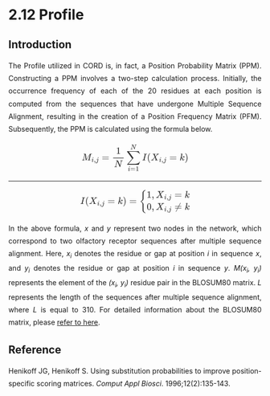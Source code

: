 # 2.12 Profile

## Introduction

<p style="text-align:justify; line-height: 1.8; ">The Profile utilized in CORD is, in fact, a Position Probability Matrix (PPM). Constructing a PPM involves a two-step calculation process. Initially, the occurrence frequency of each of the 20 residues at each position is computed from the sequences that have undergone Multiple Sequence Alignment, resulting in the creation of a Position Frequency Matrix (PFM). Subsequently, the PPM is calculated using the formula below.</p>

<div style="text-align:center;"><svg xmlns="http://www.w3.org/2000/svg" width="212.34375" height="63.32291793823242" role="img" focusable="false" viewBox="0 -1739.4 11003.2 2978.9" xmlns:xlink="http://www.w3.org/1999/xlink" aria-hidden="true" style="vertical-align: -2.804ex; text-align: center; color: rgb(51, 51, 51);"><defs><path id="MJX-16-TEX-I-1D440" d="M289 629Q289 635 232 637Q208 637 201 638T194 648Q194 649 196 659Q197 662 198 666T199 671T201 676T203 679T207 681T212 683T220 683T232 684Q238 684 262 684T307 683Q386 683 398 683T414 678Q415 674 451 396L487 117L510 154Q534 190 574 254T662 394Q837 673 839 675Q840 676 842 678T846 681L852 683H948Q965 683 988 683T1017 684Q1051 684 1051 673Q1051 668 1048 656T1045 643Q1041 637 1008 637Q968 636 957 634T939 623Q936 618 867 340T797 59Q797 55 798 54T805 50T822 48T855 46H886Q892 37 892 35Q892 19 885 5Q880 0 869 0Q864 0 828 1T736 2Q675 2 644 2T609 1Q592 1 592 11Q592 13 594 25Q598 41 602 43T625 46Q652 46 685 49Q699 52 704 61Q706 65 742 207T813 490T848 631L654 322Q458 10 453 5Q451 4 449 3Q444 0 433 0Q418 0 415 7Q413 11 374 317L335 624L267 354Q200 88 200 79Q206 46 272 46H282Q288 41 289 37T286 19Q282 3 278 1Q274 0 267 0Q265 0 255 0T221 1T157 2Q127 2 95 1T58 0Q43 0 39 2T35 11Q35 13 38 25T43 40Q45 46 65 46Q135 46 154 86Q158 92 223 354T289 629Z"></path><path id="MJX-16-TEX-I-1D456" d="M184 600Q184 624 203 642T247 661Q265 661 277 649T290 619Q290 596 270 577T226 557Q211 557 198 567T184 600ZM21 287Q21 295 30 318T54 369T98 420T158 442Q197 442 223 419T250 357Q250 340 236 301T196 196T154 83Q149 61 149 51Q149 26 166 26Q175 26 185 29T208 43T235 78T260 137Q263 149 265 151T282 153Q302 153 302 143Q302 135 293 112T268 61T223 11T161 -11Q129 -11 102 10T74 74Q74 91 79 106T122 220Q160 321 166 341T173 380Q173 404 156 404H154Q124 404 99 371T61 287Q60 286 59 284T58 281T56 279T53 278T49 278T41 278H27Q21 284 21 287Z"></path><path id="MJX-16-TEX-N-2C" d="M78 35T78 60T94 103T137 121Q165 121 187 96T210 8Q210 -27 201 -60T180 -117T154 -158T130 -185T117 -194Q113 -194 104 -185T95 -172Q95 -168 106 -156T131 -126T157 -76T173 -3V9L172 8Q170 7 167 6T161 3T152 1T140 0Q113 0 96 17Z"></path><path id="MJX-16-TEX-I-1D457" d="M297 596Q297 627 318 644T361 661Q378 661 389 651T403 623Q403 595 384 576T340 557Q322 557 310 567T297 596ZM288 376Q288 405 262 405Q240 405 220 393T185 362T161 325T144 293L137 279Q135 278 121 278H107Q101 284 101 286T105 299Q126 348 164 391T252 441Q253 441 260 441T272 442Q296 441 316 432Q341 418 354 401T367 348V332L318 133Q267 -67 264 -75Q246 -125 194 -164T75 -204Q25 -204 7 -183T-12 -137Q-12 -110 7 -91T53 -71Q70 -71 82 -81T95 -112Q95 -148 63 -167Q69 -168 77 -168Q111 -168 139 -140T182 -74L193 -32Q204 11 219 72T251 197T278 308T289 365Q289 372 288 376Z"></path><path id="MJX-16-TEX-N-3D" d="M56 347Q56 360 70 367H707Q722 359 722 347Q722 336 708 328L390 327H72Q56 332 56 347ZM56 153Q56 168 72 173H708Q722 163 722 153Q722 140 707 133H70Q56 140 56 153Z"></path><path id="MJX-16-TEX-N-31" d="M213 578L200 573Q186 568 160 563T102 556H83V602H102Q149 604 189 617T245 641T273 663Q275 666 285 666Q294 666 302 660V361L303 61Q310 54 315 52T339 48T401 46H427V0H416Q395 3 257 3Q121 3 100 0H88V46H114Q136 46 152 46T177 47T193 50T201 52T207 57T213 61V578Z"></path><path id="MJX-16-TEX-I-1D441" d="M234 637Q231 637 226 637Q201 637 196 638T191 649Q191 676 202 682Q204 683 299 683Q376 683 387 683T401 677Q612 181 616 168L670 381Q723 592 723 606Q723 633 659 637Q635 637 635 648Q635 650 637 660Q641 676 643 679T653 683Q656 683 684 682T767 680Q817 680 843 681T873 682Q888 682 888 672Q888 650 880 642Q878 637 858 637Q787 633 769 597L620 7Q618 0 599 0Q585 0 582 2Q579 5 453 305L326 604L261 344Q196 88 196 79Q201 46 268 46H278Q284 41 284 38T282 19Q278 6 272 0H259Q228 2 151 2Q123 2 100 2T63 2T46 1Q31 1 31 10Q31 14 34 26T39 40Q41 46 62 46Q130 49 150 85Q154 91 221 362L289 634Q287 635 234 637Z"></path><path id="MJX-16-TEX-LO-2211" d="M60 948Q63 950 665 950H1267L1325 815Q1384 677 1388 669H1348L1341 683Q1320 724 1285 761Q1235 809 1174 838T1033 881T882 898T699 902H574H543H251L259 891Q722 258 724 252Q725 250 724 246Q721 243 460 -56L196 -356Q196 -357 407 -357Q459 -357 548 -357T676 -358Q812 -358 896 -353T1063 -332T1204 -283T1307 -196Q1328 -170 1348 -124H1388Q1388 -125 1381 -145T1356 -210T1325 -294L1267 -449L666 -450Q64 -450 61 -448Q55 -446 55 -439Q55 -437 57 -433L590 177Q590 178 557 222T452 366T322 544L56 909L55 924Q55 945 60 948Z"></path><path id="MJX-16-TEX-I-1D43C" d="M43 1Q26 1 26 10Q26 12 29 24Q34 43 39 45Q42 46 54 46H60Q120 46 136 53Q137 53 138 54Q143 56 149 77T198 273Q210 318 216 344Q286 624 286 626Q284 630 284 631Q274 637 213 637H193Q184 643 189 662Q193 677 195 680T209 683H213Q285 681 359 681Q481 681 487 683H497Q504 676 504 672T501 655T494 639Q491 637 471 637Q440 637 407 634Q393 631 388 623Q381 609 337 432Q326 385 315 341Q245 65 245 59Q245 52 255 50T307 46H339Q345 38 345 37T342 19Q338 6 332 0H316Q279 2 179 2Q143 2 113 2T65 2T43 1Z"></path><path id="MJX-16-TEX-N-28" d="M94 250Q94 319 104 381T127 488T164 576T202 643T244 695T277 729T302 750H315H319Q333 750 333 741Q333 738 316 720T275 667T226 581T184 443T167 250T184 58T225 -81T274 -167T316 -220T333 -241Q333 -250 318 -250H315H302L274 -226Q180 -141 137 -14T94 250Z"></path><path id="MJX-16-TEX-I-1D44B" d="M42 0H40Q26 0 26 11Q26 15 29 27Q33 41 36 43T55 46Q141 49 190 98Q200 108 306 224T411 342Q302 620 297 625Q288 636 234 637H206Q200 643 200 645T202 664Q206 677 212 683H226Q260 681 347 681Q380 681 408 681T453 682T473 682Q490 682 490 671Q490 670 488 658Q484 643 481 640T465 637Q434 634 411 620L488 426L541 485Q646 598 646 610Q646 628 622 635Q617 635 609 637Q594 637 594 648Q594 650 596 664Q600 677 606 683H618Q619 683 643 683T697 681T738 680Q828 680 837 683H845Q852 676 852 672Q850 647 840 637H824Q790 636 763 628T722 611T698 593L687 584Q687 585 592 480L505 384Q505 383 536 304T601 142T638 56Q648 47 699 46Q734 46 734 37Q734 35 732 23Q728 7 725 4T711 1Q708 1 678 1T589 2Q528 2 496 2T461 1Q444 1 444 10Q444 11 446 25Q448 35 450 39T455 44T464 46T480 47T506 54Q523 62 523 64Q522 64 476 181L429 299Q241 95 236 84Q232 76 232 72Q232 53 261 47Q262 47 267 47T273 46Q276 46 277 46T280 45T283 42T284 35Q284 26 282 19Q279 6 276 4T261 1Q258 1 243 1T201 2T142 2Q64 2 42 0Z"></path><path id="MJX-16-TEX-I-1D458" d="M121 647Q121 657 125 670T137 683Q138 683 209 688T282 694Q294 694 294 686Q294 679 244 477Q194 279 194 272Q213 282 223 291Q247 309 292 354T362 415Q402 442 438 442Q468 442 485 423T503 369Q503 344 496 327T477 302T456 291T438 288Q418 288 406 299T394 328Q394 353 410 369T442 390L458 393Q446 405 434 405H430Q398 402 367 380T294 316T228 255Q230 254 243 252T267 246T293 238T320 224T342 206T359 180T365 147Q365 130 360 106T354 66Q354 26 381 26Q429 26 459 145Q461 153 479 153H483Q499 153 499 144Q499 139 496 130Q455 -11 378 -11Q333 -11 305 15T277 90Q277 108 280 121T283 145Q283 167 269 183T234 206T200 217T182 220H180Q168 178 159 139T145 81T136 44T129 20T122 7T111 -2Q98 -11 83 -11Q66 -11 57 -1T48 16Q48 26 85 176T158 471L195 616Q196 629 188 632T149 637H144Q134 637 131 637T124 640T121 647Z"></path><path id="MJX-16-TEX-N-29" d="M60 749L64 750Q69 750 74 750H86L114 726Q208 641 251 514T294 250Q294 182 284 119T261 12T224 -76T186 -143T145 -194T113 -227T90 -246Q87 -249 86 -250H74Q66 -250 63 -250T58 -247T55 -238Q56 -237 66 -225Q221 -64 221 250T66 725Q56 737 55 738Q55 746 60 749Z"></path></defs><g stroke="currentColor" fill="currentColor" stroke-width="0" transform="scale(1,-1)"><g data-mml-node="math"><g data-mml-node="mtable"><g data-mml-node="mtr" transform="translate(0,6.5)"><g data-mml-node="mtd"><g data-mml-node="msub"><g data-mml-node="mi"><use data-c="1D440" href="#MJX-16-TEX-I-1D440"></use></g><g data-mml-node="TeXAtom" transform="translate(1003,-150) scale(0.707)" data-mjx-texclass="ORD"><g data-mml-node="mi"><use data-c="1D456" href="#MJX-16-TEX-I-1D456"></use></g><g data-mml-node="mo" transform="translate(345,0)"><use data-c="2C" href="#MJX-16-TEX-N-2C"></use></g><g data-mml-node="mi" transform="translate(623,0)"><use data-c="1D457" href="#MJX-16-TEX-I-1D457"></use></g></g></g><g data-mml-node="mo" transform="translate(2062.6,0)"><use data-c="3D" href="#MJX-16-TEX-N-3D"></use></g><g data-mml-node="mfrac" transform="translate(3118.4,0)"><g data-mml-node="mn" transform="translate(414,676)"><use data-c="31" href="#MJX-16-TEX-N-31"></use></g><g data-mml-node="mi" transform="translate(220,-686)"><use data-c="1D441" href="#MJX-16-TEX-I-1D441"></use></g><rect width="1088" height="60" x="120" y="220"></rect></g><g data-mml-node="mstyle" transform="translate(4613.1,0)"><g data-mml-node="munderover"><g data-mml-node="mo"><use data-c="2211" href="#MJX-16-TEX-LO-2211"></use></g><g data-mml-node="TeXAtom" transform="translate(148.2,-1087.9) scale(0.707)" data-mjx-texclass="ORD"><g data-mml-node="mi"><use data-c="1D456" href="#MJX-16-TEX-I-1D456"></use></g><g data-mml-node="mo" transform="translate(345,0)"><use data-c="3D" href="#MJX-16-TEX-N-3D"></use></g><g data-mml-node="mn" transform="translate(1123,0)"><use data-c="31" href="#MJX-16-TEX-N-31"></use></g></g><g data-mml-node="TeXAtom" transform="translate(408,1150) scale(0.707)" data-mjx-texclass="ORD"><g data-mml-node="mi"><use data-c="1D441" href="#MJX-16-TEX-I-1D441"></use></g></g></g><g data-mml-node="TeXAtom" data-mjx-texclass="ORD" transform="translate(1610.7,0)"><g data-mml-node="mi"><use data-c="1D43C" href="#MJX-16-TEX-I-1D43C"></use></g><g data-mml-node="mo" transform="translate(504,0)"><use data-c="28" href="#MJX-16-TEX-N-28"></use></g><g data-mml-node="msub" transform="translate(893,0)"><g data-mml-node="mi"><use data-c="1D44B" href="#MJX-16-TEX-I-1D44B"></use></g><g data-mml-node="TeXAtom" transform="translate(861,-150) scale(0.707)" data-mjx-texclass="ORD"><g data-mml-node="mi"><use data-c="1D456" href="#MJX-16-TEX-I-1D456"></use></g><g data-mml-node="mo" transform="translate(345,0)"><use data-c="2C" href="#MJX-16-TEX-N-2C"></use></g><g data-mml-node="mi" transform="translate(623,0)"><use data-c="1D457" href="#MJX-16-TEX-I-1D457"></use></g></g></g><g data-mml-node="mo" transform="translate(2813.6,0)"><use data-c="3D" href="#MJX-16-TEX-N-3D"></use></g><g data-mml-node="mi" transform="translate(3869.4,0)"><use data-c="1D458" href="#MJX-16-TEX-I-1D458"></use></g><g data-mml-node="mo" transform="translate(4390.4,0)"><use data-c="29" href="#MJX-16-TEX-N-29"></use></g></g></g></g></g></g></g></g></svg></div>

---

<div style="text-align:center;"><svg xmlns="http://www.w3.org/2000/svg" width="217.9479217529297" height="52.552085876464844" role="img" focusable="false" viewBox="0 -1449.5 11305 2399" xmlns:xlink="http://www.w3.org/1999/xlink" aria-hidden="true" style="vertical-align: -2.148ex; text-align: center; color: rgb(51, 51, 51);"><defs><path id="MJX-21-TEX-I-1D43C" d="M43 1Q26 1 26 10Q26 12 29 24Q34 43 39 45Q42 46 54 46H60Q120 46 136 53Q137 53 138 54Q143 56 149 77T198 273Q210 318 216 344Q286 624 286 626Q284 630 284 631Q274 637 213 637H193Q184 643 189 662Q193 677 195 680T209 683H213Q285 681 359 681Q481 681 487 683H497Q504 676 504 672T501 655T494 639Q491 637 471 637Q440 637 407 634Q393 631 388 623Q381 609 337 432Q326 385 315 341Q245 65 245 59Q245 52 255 50T307 46H339Q345 38 345 37T342 19Q338 6 332 0H316Q279 2 179 2Q143 2 113 2T65 2T43 1Z"></path><path id="MJX-21-TEX-N-28" d="M94 250Q94 319 104 381T127 488T164 576T202 643T244 695T277 729T302 750H315H319Q333 750 333 741Q333 738 316 720T275 667T226 581T184 443T167 250T184 58T225 -81T274 -167T316 -220T333 -241Q333 -250 318 -250H315H302L274 -226Q180 -141 137 -14T94 250Z"></path><path id="MJX-21-TEX-I-1D44B" d="M42 0H40Q26 0 26 11Q26 15 29 27Q33 41 36 43T55 46Q141 49 190 98Q200 108 306 224T411 342Q302 620 297 625Q288 636 234 637H206Q200 643 200 645T202 664Q206 677 212 683H226Q260 681 347 681Q380 681 408 681T453 682T473 682Q490 682 490 671Q490 670 488 658Q484 643 481 640T465 637Q434 634 411 620L488 426L541 485Q646 598 646 610Q646 628 622 635Q617 635 609 637Q594 637 594 648Q594 650 596 664Q600 677 606 683H618Q619 683 643 683T697 681T738 680Q828 680 837 683H845Q852 676 852 672Q850 647 840 637H824Q790 636 763 628T722 611T698 593L687 584Q687 585 592 480L505 384Q505 383 536 304T601 142T638 56Q648 47 699 46Q734 46 734 37Q734 35 732 23Q728 7 725 4T711 1Q708 1 678 1T589 2Q528 2 496 2T461 1Q444 1 444 10Q444 11 446 25Q448 35 450 39T455 44T464 46T480 47T506 54Q523 62 523 64Q522 64 476 181L429 299Q241 95 236 84Q232 76 232 72Q232 53 261 47Q262 47 267 47T273 46Q276 46 277 46T280 45T283 42T284 35Q284 26 282 19Q279 6 276 4T261 1Q258 1 243 1T201 2T142 2Q64 2 42 0Z"></path><path id="MJX-21-TEX-I-1D456" d="M184 600Q184 624 203 642T247 661Q265 661 277 649T290 619Q290 596 270 577T226 557Q211 557 198 567T184 600ZM21 287Q21 295 30 318T54 369T98 420T158 442Q197 442 223 419T250 357Q250 340 236 301T196 196T154 83Q149 61 149 51Q149 26 166 26Q175 26 185 29T208 43T235 78T260 137Q263 149 265 151T282 153Q302 153 302 143Q302 135 293 112T268 61T223 11T161 -11Q129 -11 102 10T74 74Q74 91 79 106T122 220Q160 321 166 341T173 380Q173 404 156 404H154Q124 404 99 371T61 287Q60 286 59 284T58 281T56 279T53 278T49 278T41 278H27Q21 284 21 287Z"></path><path id="MJX-21-TEX-N-2C" d="M78 35T78 60T94 103T137 121Q165 121 187 96T210 8Q210 -27 201 -60T180 -117T154 -158T130 -185T117 -194Q113 -194 104 -185T95 -172Q95 -168 106 -156T131 -126T157 -76T173 -3V9L172 8Q170 7 167 6T161 3T152 1T140 0Q113 0 96 17Z"></path><path id="MJX-21-TEX-I-1D457" d="M297 596Q297 627 318 644T361 661Q378 661 389 651T403 623Q403 595 384 576T340 557Q322 557 310 567T297 596ZM288 376Q288 405 262 405Q240 405 220 393T185 362T161 325T144 293L137 279Q135 278 121 278H107Q101 284 101 286T105 299Q126 348 164 391T252 441Q253 441 260 441T272 442Q296 441 316 432Q341 418 354 401T367 348V332L318 133Q267 -67 264 -75Q246 -125 194 -164T75 -204Q25 -204 7 -183T-12 -137Q-12 -110 7 -91T53 -71Q70 -71 82 -81T95 -112Q95 -148 63 -167Q69 -168 77 -168Q111 -168 139 -140T182 -74L193 -32Q204 11 219 72T251 197T278 308T289 365Q289 372 288 376Z"></path><path id="MJX-21-TEX-N-3D" d="M56 347Q56 360 70 367H707Q722 359 722 347Q722 336 708 328L390 327H72Q56 332 56 347ZM56 153Q56 168 72 173H708Q722 163 722 153Q722 140 707 133H70Q56 140 56 153Z"></path><path id="MJX-21-TEX-I-1D458" d="M121 647Q121 657 125 670T137 683Q138 683 209 688T282 694Q294 694 294 686Q294 679 244 477Q194 279 194 272Q213 282 223 291Q247 309 292 354T362 415Q402 442 438 442Q468 442 485 423T503 369Q503 344 496 327T477 302T456 291T438 288Q418 288 406 299T394 328Q394 353 410 369T442 390L458 393Q446 405 434 405H430Q398 402 367 380T294 316T228 255Q230 254 243 252T267 246T293 238T320 224T342 206T359 180T365 147Q365 130 360 106T354 66Q354 26 381 26Q429 26 459 145Q461 153 479 153H483Q499 153 499 144Q499 139 496 130Q455 -11 378 -11Q333 -11 305 15T277 90Q277 108 280 121T283 145Q283 167 269 183T234 206T200 217T182 220H180Q168 178 159 139T145 81T136 44T129 20T122 7T111 -2Q98 -11 83 -11Q66 -11 57 -1T48 16Q48 26 85 176T158 471L195 616Q196 629 188 632T149 637H144Q134 637 131 637T124 640T121 647Z"></path><path id="MJX-21-TEX-N-29" d="M60 749L64 750Q69 750 74 750H86L114 726Q208 641 251 514T294 250Q294 182 284 119T261 12T224 -76T186 -143T145 -194T113 -227T90 -246Q87 -249 86 -250H74Q66 -250 63 -250T58 -247T55 -238Q56 -237 66 -225Q221 -64 221 250T66 725Q56 737 55 738Q55 746 60 749Z"></path><path id="MJX-21-TEX-S3-7B" d="M618 -943L612 -949H582L568 -943Q472 -903 411 -841T332 -703Q327 -682 327 -653T325 -350Q324 -28 323 -18Q317 24 301 61T264 124T221 171T179 205T147 225T132 234Q130 238 130 250Q130 255 130 258T131 264T132 267T134 269T139 272T144 275Q207 308 256 367Q310 436 323 519Q324 529 325 851Q326 1124 326 1154T332 1205Q369 1358 566 1443L582 1450H612L618 1444V1429Q618 1413 616 1411L608 1406Q599 1402 585 1393T552 1372T515 1343T479 1305T449 1257T429 1200Q425 1180 425 1152T423 851Q422 579 422 549T416 498Q407 459 388 424T346 364T297 318T250 284T214 264T197 254L188 251L205 242Q290 200 345 138T416 3Q421 -18 421 -48T423 -349Q423 -397 423 -472Q424 -677 428 -694Q429 -697 429 -699Q434 -722 443 -743T465 -782T491 -816T519 -845T548 -868T574 -886T595 -899T610 -908L616 -910Q618 -912 618 -928V-943Z"></path><path id="MJX-21-TEX-N-31" d="M213 578L200 573Q186 568 160 563T102 556H83V602H102Q149 604 189 617T245 641T273 663Q275 666 285 666Q294 666 302 660V361L303 61Q310 54 315 52T339 48T401 46H427V0H416Q395 3 257 3Q121 3 100 0H88V46H114Q136 46 152 46T177 47T193 50T201 52T207 57T213 61V578Z"></path><path id="MJX-21-TEX-N-30" d="M96 585Q152 666 249 666Q297 666 345 640T423 548Q460 465 460 320Q460 165 417 83Q397 41 362 16T301 -15T250 -22Q224 -22 198 -16T137 16T82 83Q39 165 39 320Q39 494 96 585ZM321 597Q291 629 250 629Q208 629 178 597Q153 571 145 525T137 333Q137 175 145 125T181 46Q209 16 250 16Q290 16 318 46Q347 76 354 130T362 333Q362 478 354 524T321 597Z"></path><path id="MJX-21-TEX-N-2260" d="M166 -215T159 -215T147 -212T141 -204T139 -197Q139 -190 144 -183L306 133H70Q56 140 56 153Q56 168 72 173H327L406 327H72Q56 332 56 347Q56 360 70 367H426Q597 702 602 707Q605 716 618 716Q625 716 630 712T636 703T638 696Q638 692 471 367H707Q722 359 722 347Q722 336 708 328L451 327L371 173H708Q722 163 722 153Q722 140 707 133H351Q175 -210 170 -212Q166 -215 159 -215Z"></path></defs><g stroke="currentColor" fill="currentColor" stroke-width="0" transform="scale(1,-1)"><g data-mml-node="math"><g data-mml-node="mtable"><g data-mml-node="mtr"><g data-mml-node="mtd"><g data-mml-node="mi"><use data-c="1D43C" href="#MJX-21-TEX-I-1D43C"></use></g><g data-mml-node="mo" transform="translate(504,0)"><use data-c="28" href="#MJX-21-TEX-N-28"></use></g><g data-mml-node="msub" transform="translate(893,0)"><g data-mml-node="mi"><use data-c="1D44B" href="#MJX-21-TEX-I-1D44B"></use></g><g data-mml-node="TeXAtom" transform="translate(861,-150) scale(0.707)" data-mjx-texclass="ORD"><g data-mml-node="mi"><use data-c="1D456" href="#MJX-21-TEX-I-1D456"></use></g><g data-mml-node="mo" transform="translate(345,0)"><use data-c="2C" href="#MJX-21-TEX-N-2C"></use></g><g data-mml-node="mi" transform="translate(623,0)"><use data-c="1D457" href="#MJX-21-TEX-I-1D457"></use></g></g></g><g data-mml-node="mo" transform="translate(2813.6,0)"><use data-c="3D" href="#MJX-21-TEX-N-3D"></use></g><g data-mml-node="mi" transform="translate(3869.4,0)"><use data-c="1D458" href="#MJX-21-TEX-I-1D458"></use></g><g data-mml-node="mo" transform="translate(4390.4,0)"><use data-c="29" href="#MJX-21-TEX-N-29"></use></g><g data-mml-node="mo" transform="translate(5057.2,0)"><use data-c="3D" href="#MJX-21-TEX-N-3D"></use></g><g data-mml-node="mrow" transform="translate(6113,0)"><g data-mml-node="mo" transform="translate(0 -0.5)"><use data-c="7B" href="#MJX-21-TEX-S3-7B"></use></g><g data-mml-node="mtable" transform="translate(750,0)"><g data-mml-node="mtr" transform="translate(0,644.2)"><g data-mml-node="mtd"><g data-mml-node="mn"><use data-c="31" href="#MJX-21-TEX-N-31"></use></g><g data-mml-node="mo" transform="translate(500,0)"><use data-c="2C" href="#MJX-21-TEX-N-2C"></use></g><g data-mml-node="msub" transform="translate(944.7,0)"><g data-mml-node="mi"><use data-c="1D44B" href="#MJX-21-TEX-I-1D44B"></use></g><g data-mml-node="TeXAtom" transform="translate(861,-150) scale(0.707)" data-mjx-texclass="ORD"><g data-mml-node="mi"><use data-c="1D456" href="#MJX-21-TEX-I-1D456"></use></g><g data-mml-node="mo" transform="translate(345,0)"><use data-c="2C" href="#MJX-21-TEX-N-2C"></use></g><g data-mml-node="mi" transform="translate(623,0)"><use data-c="1D457" href="#MJX-21-TEX-I-1D457"></use></g></g></g><g data-mml-node="mo" transform="translate(2865.3,0)"><use data-c="3D" href="#MJX-21-TEX-N-3D"></use></g><g data-mml-node="mi" transform="translate(3921.1,0)"><use data-c="1D458" href="#MJX-21-TEX-I-1D458"></use></g></g></g><g data-mml-node="mtr" transform="translate(0,-600)"><g data-mml-node="mtd"><g data-mml-node="mn"><use data-c="30" href="#MJX-21-TEX-N-30"></use></g><g data-mml-node="mo" transform="translate(500,0)"><use data-c="2C" href="#MJX-21-TEX-N-2C"></use></g><g data-mml-node="msub" transform="translate(944.7,0)"><g data-mml-node="mi"><use data-c="1D44B" href="#MJX-21-TEX-I-1D44B"></use></g><g data-mml-node="TeXAtom" transform="translate(861,-150) scale(0.707)" data-mjx-texclass="ORD"><g data-mml-node="mi"><use data-c="1D456" href="#MJX-21-TEX-I-1D456"></use></g><g data-mml-node="mo" transform="translate(345,0)"><use data-c="2C" href="#MJX-21-TEX-N-2C"></use></g><g data-mml-node="mi" transform="translate(623,0)"><use data-c="1D457" href="#MJX-21-TEX-I-1D457"></use></g></g></g><g data-mml-node="mo" transform="translate(2865.3,0)"><use data-c="2260" href="#MJX-21-TEX-N-2260"></use></g><g data-mml-node="mi" transform="translate(3921.1,0)"><use data-c="1D458" href="#MJX-21-TEX-I-1D458"></use></g></g></g></g><g data-mml-node="mo" transform="translate(5192.1,0) translate(0 250)"></g></g></g></g></g></g></g></svg></div>

<p style="text-align:justify; line-height: 1.8; ">In the above formula, <i>x</i> and <i>y</i> represent two nodes in the network, which correspond to two olfactory receptor sequences after multiple sequence alignment. Here, <i>x<sub>i</sub></i> denotes the residue or gap at position <i>i</i> in sequence <i>x</i>, and <i>y<sub>i</sub></i> denotes the residue or gap at position <i>i</i> in sequence <i>y</i>. <i>M(x<sub>i</sub>, y<sub>i</sub>)</i> represents the element of the <i>(x<sub>i</sub>, y<sub>i</sub>)</i> residue pair in the BLOSUM80 matrix. <i>L</i> represents the length of the sequences after multiple sequence alignment, where <i>L</i> is equal to 310. For detailed information about the BLOSUM80 matrix, please <a href="#/./2-DataIntroduction/2.19-BLOSUMmatrix.md">refer to here</a>.</p>

## Reference

<p style="text-align:justify; line-height: 1.8; ">Henikoff JG, Henikoff S. Using substitution probabilities to improve position-specific scoring matrices. <i>Comput Appl Biosci</i>. 1996;12(2):135-143.</p>
